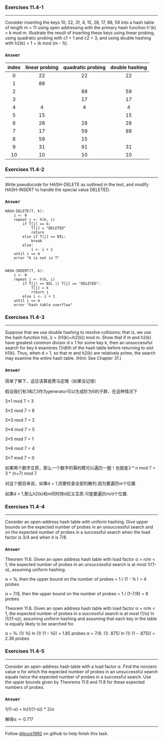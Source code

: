 ### Exercises 11.4-1
***
Consider inserting the keys 10, 22, 31, 4, 15, 28, 17, 88, 59 into a hash table of length m = 11 using open addressing with the primary hash function h'(k) = k mod m. Illustrate the result of inserting these keys using linear probing, using quadratic probing with c1 = 1 and c2 = 3, and using double hashing with h2(k) = 1 + (k mod (m - 1)).

### `Answer`
index | linear probing  | quadratic probing  | double hashing
:----: | :----: | :----: | :----:
0 | 22 | 22 | 22
1 | 88 |    |
2 |    | 88 | 59
3 |    | 17 | 17
4 | 4  | 4  | 4
5 | 15 |    | 15
6 | 28 | 28 | 28
7 | 17 | 59 | 88
8 | 59 | 15 |
9 | 31 | 91 | 31
10| 10 | 10 | 10 |


### Exercises 11.4-2
***
Write pseudocode for HASH-DELETE as outlined in the text, and modify HASH-INSERT to handle the special value DELETED.

### `Answer`

	HASH-DELETE(T, k):
		i <- 0
		repeat j <- h(k, i)
			if T[j] == k:
				T[j] = "DELETED"
				return
			else if T[j] == NIL:
				break
			else:
				i <- i + 1
		until i == m
		error "k is not in T"
		
		
	HASH-INSERT(T, k):
		i <- 0
		repeat j <- h(k, i)
			if T[j] == NIL || T[j] == "DELETED":
				T[j] = k
				rteurn j
			else i <- i + 1
		until i == m
		error "hash table overflow"
		
	

### Exercises 11.4-3
***
Suppose that we use double hashing to resolve collisions; that is, we use the hash function h(k, i) = (h1(k)+ih2(k)) mod m. Show that if m and h2(k) have greatest common divisor d ≥ 1 for some key k, then an unsuccessful search for key k examines (1/d)th of the hash table before returning to slot h1(k). Thus, when d = 1, so that m and h2(k) are relatively prime, the search may examine the entire hash table. (Hint: See Chapter 31.)

### `Answer`
简单了解下，这应该算是费马定理（如果没记错）

假设我们有3和7,3作为generator可以生成阶为6的子群，在这种情况下

3*1 mod 7 = 3

3*2 mod 7 = 6

3*3 mod 7 = 2

3*4 mod 7 = 5

3*5 mod 7 = 1

3*6 mod 7 = 4

3*7 mod 7 = 0

如果两个数字互质，那么一个数字的幂的模可以遍历一圈！也就是3 * n mod 7 = 3 * (n+7) mod 7.

对这个题目来说，如果d = 1,则要检查全部的散列.因为要遍历m个位置.

如果d > 1,那么h2(k)和m同时除d后又互质.可能要遍历m/d个位置.
### Exercises 11.4-4
***
Consider an open-address hash table with uniform hashing. Give upper bounds on the expected number of probes in an unsuccessful search and on the expected number of probes in a successful search when the load factor is 3/4 and when it is 7/8.

### `Answer`
Theorem 11.6. Given an open address hash table with load factor α = n/m < 1, the
expected number of probes in an unsuccessful search is at most 1/(1-α), assuming
uniform hashing.

α = ¾, then the upper bound on the number of probes = 1 / (1 - ¾ ) = 4 probes

α = 7/8, then the upper bound on the number of probes = 1 / (1-7/8) = 8 probes

Theorem 11.8. Given an open address hash table with load factor α = n/m < 1, the
expected number of probes in a successful search is at most (1/α) ln (1/(1-α)), assuming
uniform hashing and assuming that each key in the table is equally likely to be searched
for.

α = ¾. (1/ ¾) ln (1/ (1 – ¾)) = 1.85 probes
α = 7/8. (1/ .875) ln (1/ (1 – .875)) = 2.38 probes

### Exercises 11.4-5
***
Consider an open-address hash table with a load factor α. Find the nonzero value α for which the expected number of probes in an unsuccessful search equals twice the expected number of probes in a successful search. Use the upper bounds given by Theorems 11.6 and 11.8 for these expected numbers of probes.

### `Answer`
1/(1-α) = ln(1/(1-α)) * 2/α

解得α ＝ 0.717


***
Follow [@louis1992](https://github.com/gzc) on github to help finish this task.

